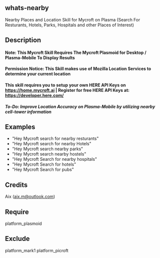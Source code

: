 ## whats-nearby
Nearby Places and Location Skill for Mycroft on Plasma (Search For Resturants, Hotels, Parks, Hospitals and other Places of Interest)

## Description
#### Note: This Mycroft Skill Requires The Mycroft Plasmoid for Desktop / Plasma-Mobile To Display Results
#### Permission Notice: This Skill makes use of Mozilla Location Services to determine your current location
#### This skill requires you to setup your own HERE API Keys on https://home.mycroft.ai | Register for free HERE API Keys at: https://developer.here.com/

##### To-Do: Improve Location Accuracy on Plasma-Mobile by utilizing nearby cell-tower information

## Examples 
* "Hey Mycroft search for nearby resturants"
* "Hey Mycroft search for nearby Hotels"
* "Hey Mycroft search nearby parks"
* "Hey Mycroft search nearby hostels"
* "Hey Mycroft Search for nearby hospitals"
* "Hey Mycroft Search for hotels"
* "Hey Mycroft Search for pubs"

## Credits 
Aix (aix.m@outlook.com)

## Require 
platform_plasmoid 

## Exclude 
platform_mark1 platform_picroft
